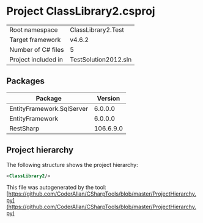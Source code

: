 # Project ClassLibrary2.csproj

| | |
|-|-|
|Root namespace|ClassLibrary2.Test|
|Target framework| v4.6.2|
|Number of C# files|5|
|Project included in|TestSolution2012.sln|

## Packages

|Package|Version|
|-|-|
|EntityFramework.SqlServer|6.0.0.0|
|EntityFramework|6.0.0.0|
|RestSharp|106.6.9.0|

## Project hierarchy

The following structure shows the project hierarchy:

```xml
<ClassLibrary2/>
```

This file was autogenerated by the tool: [https://github.com/CoderAllan/CSharpTools/blob/master/ProjectHierarchy.py](https://github.com/CoderAllan/CSharpTools/blob/master/ProjectHierarchy.py)